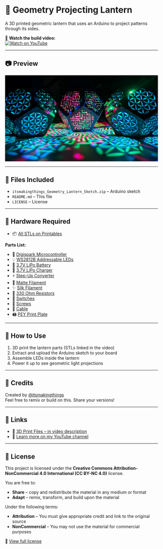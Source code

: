 # 🏮 Geometry Projecting Lantern

A 3D printed geometric lantern that uses an Arduino to project patterns through its sides.

🎥 **Watch the build video:**  
[![Watch on YouTube](https://img.shields.io/badge/Watch%20on-YouTube-red?logo=youtube)](https://youtu.be/bjrkqY3MxlQ?si=e1oNodO5uuMQtuSq)

---

## 📷 Preview

![Lantern Image](Media/Lantern_02.jpg)

---

## 📁 Files Included

- `itsmakingthings_Geometry_Lantern_Sketch.zip` – Arduino sketch
- `README.md` – This file
- `LICENSE` – License

---

## 🔧 Hardware Required

- 📦 [All STLs on Printables](https://www.printables.com/model/1224254-geometry-projecting-lantern)

**Parts List:**

- 🔌 [Digispark Microcontroller](https://amzn.to/4kFAPAc)  
- 💡 [WS2812B Addressable LEDs](https://amzn.to/41FyRqU)  
- 🔋 [3.7V LiPo Battery](https://amzn.to/41Tcwr9)  
- 🔌 [3.7V LiPo Charger](https://amzn.to/3Fd35Kk)  
- ⚡ [Step-Up Converter](https://amzn.to/41FxvMQ)  
- 🎨 [Matte Filament](https://amzn.to/4ifgCzD)  
- ✨ [Silk Filament](https://amzn.to/3DEjtmD)  
- 🧯 [330 Ohm Resistors](https://amzn.to/3XDQbLM)  
- 🔘 [Switches](https://amzn.to/3FfM2aB)  
- 🔩 [Screws](https://amzn.to/4ih2ea2)  
- 🧵 [Cable](https://amzn.to/3DElTBJ)  
- 🖨️ [PEY Print Plate](https://amzn.to/4kFDcTC)

---

## 🚀 How to Use

1. 3D print the lantern parts (STLs linked in the video)
2. Extract and upload the Arduino sketch to your board
3. Assemble LEDs inside the lantern
4. Power it up to see geometric light projections

---

## 🧠 Credits

Created by [@itsmakingthings](https://www.youtube.com/@itsmakingthings)  
Feel free to remix or build on this. Share your versions!

---

## 🔗 Links

- 🔧 [3D Print Files – in video description](https://youtu.be/bjrkqY3MxlQ?si=e1oNodO5uuMQtuSq)
- 🧠 [Learn more on my YouTube channel](https://www.youtube.com/@itsmakingthings)

---

## 📜 License

This project is licensed under the **Creative Commons Attribution-NonCommercial 4.0 International (CC BY-NC 4.0)** license.

You are free to:

- **Share** – copy and redistribute the material in any medium or format  
- **Adapt** – remix, transform, and build upon the material  

Under the following terms:

- **Attribution** – You must give appropriate credit and link to the original source  
- **NonCommercial** – You may not use the material for commercial purposes  

🔗 [View full license](https://creativecommons.org/licenses/by-nc/4.0/)
